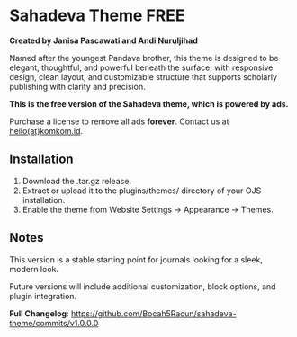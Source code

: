 # Sahadeva Theme FREE

**Created by Janisa Pascawati and Andi Nuruljihad**

Named after the youngest Pandava brother, this theme is designed to be elegant, thoughtful, and powerful beneath the surface, with responsive design, clean layout, and customizable structure that supports scholarly publishing with clarity and precision.

**This is the free version of the Sahadeva theme, which is powered by ads.**

Purchase a license to remove all ads **forever**. Contact us at [hello(at)komkom.id](mailto:hello@komkom.id).

## Installation

1. Download the .tar.gz release.
2. Extract or upload it to the plugins/themes/ directory of your OJS installation.
3. Enable the theme from Website Settings → Appearance → Themes.

## Notes

This version is a stable starting point for journals looking for a sleek, modern look.

Future versions will include additional customization, block options, and plugin integration.

**Full Changelog**: https://github.com/Bocah5Racun/sahadeva-theme/commits/v1.0.0.0

